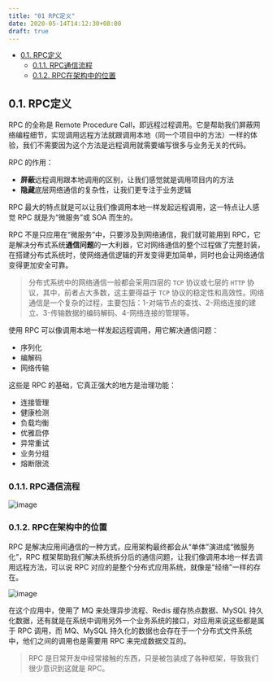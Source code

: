 ```yaml
---
title: "01 RPC定义"
date: 2020-05-14T14:12:30+08:00
draft: true
---
```


<!-- TOC -->

- [0.1. RPC定义](#01-rpc定义)
  - [0.1.1. RPC通信流程](#011-rpc通信流程)
  - [0.1.2. RPC在架构中的位置](#012-rpc在架构中的位置)

<!-- /TOC -->

## 0.1. RPC定义

RPC 的全称是 Remote Procedure Call，即远程过程调用。它是帮助我们屏蔽网络编程细节，实现调用远程方法就跟调用本地（同一个项目中的方法）一样的体验，我们不需要因为这个方法是远程调用就需要编写很多与业务无关的代码。

RPC 的作用：

- **屏蔽**远程调用跟本地调用的区别，让我们感觉就是调用项目内的方法
- **隐藏**底层网络通信的复杂性，让我们更专注于业务逻辑

RPC 最大的特点就是可以让我们像调用本地一样发起远程调用，这一特点让人感觉 RPC 就是为“微服务”或 SOA 而生的。

RPC 不是只应用在“微服务”中，只要涉及到网络通信，我们就可能用到 RPC，它是解决分布式系统**通信问题**的一大利器，它对网络通信的整个过程做了完整封装，在搭建分布式系统时，使网络通信逻辑的开发变得更加简单，同时也会让网络通信变得更加安全可靠。

> 分布式系统中的网络通信一般都会采用四层的 `TCP` 协议或七层的 `HTTP` 协议，其中，前者占大多数，这主要得益于 `TCP` 协议的稳定性和高效性。网络通信是一个复杂的过程，主要包括：1-对端节点的查找、2-网络连接的建立、3-传输数据的编码解码、4-网络连接的管理等。

使用 RPC 可以像调用本地一样发起远程调用，用它解决通信问题：

- 序列化
- 编解码
- 网络传输

这些是 RPC 的基础，它真正强大的地方是治理功能：

- 连接管理
- 健康检测
- 负载均衡
- 优雅启停
- 异常重试
- 业务分组
- 熔断限流

### 0.1.1. RPC通信流程

![image](/images/acf53138659f4982bbef02acdd30f1fa.jpg)

### 0.1.2. RPC在架构中的位置

RPC 是解决应用间通信的一种方式，应用架构最终都会从“单体”演进成“微服务化”，RPC 框架帮助我们解决系统拆分后的通信问题，让我们像调用本地一样去调用远程方法，可以说 RPC 对应的是整个分布式应用系统，就像是“经络”一样的存在。

![image](/images/506e902e06e91663334672c29bfbc2be.jpg)

在这个应用中，使用了 MQ 来处理异步流程、Redis 缓存热点数据、MySQL 持久化数据，还有就是在系统中调用另外一个业务系统的接口，对应用来说这些都是属于 RPC 调用，而 MQ、MySQL 持久化的数据也会存在于一个分布式文件系统中，他们之间的调用也是需要用 RPC 来完成数据交互的。

> RPC 是日常开发中经常接触的东西，只是被包装成了各种框架，导致我们很少意识到这就是 RPC。
